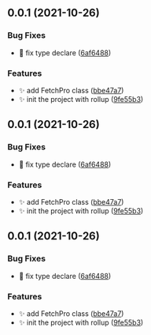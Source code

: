 ## 0.0.1 (2021-10-26)


### Bug Fixes

* :rotating_light: fix type declare ([6af6488](https://github.com/willin/fetch-pro/commit/6af6488aa27914a0386b81020fee22a875315331))


### Features

* :sparkles: add FetchPro class ([bbe47a7](https://github.com/willin/fetch-pro/commit/bbe47a7b5ffd56e4619095211c86a1d19c960427))
* :sparkles: init the project with rollup ([9fe55b3](https://github.com/willin/fetch-pro/commit/9fe55b3383e4a0ed80029ea17dee38146902509e))



## 0.0.1 (2021-10-26)


### Bug Fixes

* :rotating_light: fix type declare ([6af6488](https://github.com/willin/fetch-pro/commit/6af6488aa27914a0386b81020fee22a875315331))


### Features

* :sparkles: add FetchPro class ([bbe47a7](https://github.com/willin/fetch-pro/commit/bbe47a7b5ffd56e4619095211c86a1d19c960427))
* :sparkles: init the project with rollup ([9fe55b3](https://github.com/willin/fetch-pro/commit/9fe55b3383e4a0ed80029ea17dee38146902509e))



## 0.0.1 (2021-10-26)


### Bug Fixes

* :rotating_light: fix type declare ([6af6488](https://github.com/willin/fetch-pro/commit/6af6488aa27914a0386b81020fee22a875315331))


### Features

* :sparkles: add FetchPro class ([bbe47a7](https://github.com/willin/fetch-pro/commit/bbe47a7b5ffd56e4619095211c86a1d19c960427))
* :sparkles: init the project with rollup ([9fe55b3](https://github.com/willin/fetch-pro/commit/9fe55b3383e4a0ed80029ea17dee38146902509e))



